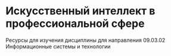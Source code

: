 # Искусственный интеллект в профессиональной сфере
Ресурсы для изучения дисциплины для направления 09.03.02 Информационные системы и технологии
